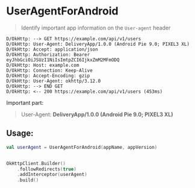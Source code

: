 # UserAgentForAndroid

> Identify important app information on the `User-agent` header


```
D/OkHttp: --> GET https://example.com/api/v1/users
D/OkHttp: User-Agent: DeliveryApp/1.0.0 (Android Pie 9.0; PIXEL3 XL)
D/OkHttp: Accept: application/json
D/OkHttp: Authorization: Bearer eyJhbGciOiJSUzI1NiIsImtpZCI6IjkxZmM2MFmODQ
D/OkHttp: Host: example.com
D/OkHttp: Connection: Keep-Alive
D/OkHttp: Accept-Encoding: gzip
D/OkHttp: User-Agent: okhttp/3.12.0
D/OkHttp: --> END GET
D/OkHttp: <-- 200 https://example.com/api/v1/users (453ms)
```

Important part:

> User-Agent: **DeliveryApp/1.0.0 (Android Pie 9.0; PIXEL3 XL)**

## Usage:

```kotlin
val userAgent = UserAgentForAndroid(appName, appVersion)


OkHttpClient.Builder()
    .followRedirects(true)
    .addInterceptor(userAgent)
    .build()
```